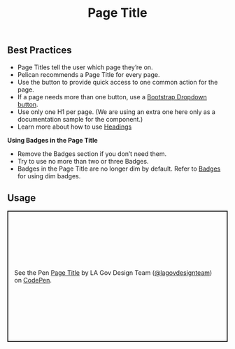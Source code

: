 ﻿---
title: Page Title
summary: The Page Title block explains the purpose of a page.
tags: components
layout: guide
eleventyNavigation:
  key: Page Title
  parent: Components
  order: 230
  excerpt: The Page Title block explains the purpose of a page.
  img: /img/illustrations/illus-page-title.svg
---

## Best Practices

- Page Titles tell the user which page they’re on.
- Pelican recommends a Page Title for every page.
- Use the button to provide quick access to one common action for the page.
- If a page needs more than one button, use a [Bootstrap Dropdown button](https://getbootstrap.com/docs/5.3/components/dropdowns/#single-button).
- Use only one H1 per page. (We are using an extra one here only as a documentation sample for the component.)
- Learn more about how to use [Headings](/accessibility/headings/)

**Using Badges in the Page Title**

- Remove the Badges section if you don’t need them.
- Try to use no more than two or three Badges.
- Badges in the Page Title are no longer dim by default. Refer to [Badges](/components/badges/) for using dim badges.

## Usage

<p class="codepen" data-height="300" data-default-tab="result" data-slug-hash="JojxpvK" data-pen-title="Page Title" data-editable="true" data-user="lagovdesignteam" style="height: 300px; box-sizing: border-box; display: flex; align-items: center; justify-content: center; border: 2px solid; margin: 1em 0; padding: 1em;">
  <span>See the Pen <a href="https://codepen.io/lagovdesignteam/pen/JojxpvK">
  Page Title</a> by LA Gov Design Team (<a href="https://codepen.io/lagovdesignteam">@lagovdesignteam</a>)
  on <a href="https://codepen.io">CodePen</a>.</span>
</p>
<script async src="https://public.codepenassets.com/embed/index.js"></script>
